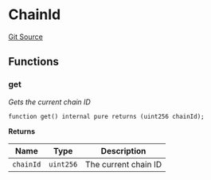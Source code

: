 # ChainId
[Git Source](https://github.com/KYRDTeam/ilo-contracts/blob/0939257443ab7b868ff7f798a9104a43c7166792/src/libraries/ChainId.sol)


## Functions
### get

*Gets the current chain ID*


```solidity
function get() internal pure returns (uint256 chainId);
```
**Returns**

|Name|Type|Description|
|----|----|-----------|
|`chainId`|`uint256`|The current chain ID|



